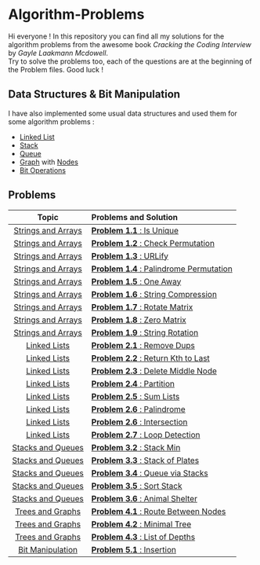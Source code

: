 # Algorithm-Problems
Hi everyone ! In this repository you can find all my solutions for the algorithm problems from the awesome book *Cracking the Coding Interview* by *Gayle Laakmann Mcdowell*.
</br>Try to solve the problems too, each of the questions are at the beginning of the Problem files.
Good luck ! 

## Data Structures & Bit Manipulation
I have also implemented some usual data structures and used them for some algorithm problems :
- [Linked List](https://github.com/LBeast13/Algorithm-Problems/tree/master/Linked%20Lists/LinkedList.java) 
- [Stack](https://github.com/LBeast13/Algorithm-Problems/tree/master/Stacks%20and%20Queues/Stack.java) 
- [Queue](https://github.com/LBeast13/Algorithm-Problems/tree/master/Stacks%20and%20Queues/Queue.java) 
- [Graph](https://github.com/LBeast13/Algorithm-Problems/tree/master/Trees%20and%20Graphs/Graph.java) with [Nodes](https://github.com/LBeast13/Algorithm-Problems/tree/master/Trees%20and%20Graphs/Node.java)
- [Bit Operations](https://github.com/LBeast13/Algorithm-Problems/tree/master/Bit%20Manipulation/BitManipulation.java)

## Problems

|                                                  Topic                                                 |                                                        Problems and Solution                                                                  | 
|:------------------------------------------------------------------------------------------------------:|:----------------------------------------------------------------------------------------------------------------------------------------------|
| [Strings and Arrays](https://github.com/LBeast13/Algorithm-Problems/tree/master/String%20and%20Arrays) | [**Problem 1.1** : Is Unique](https://github.com/LBeast13/Algorithm-Problems/blob/master/String%20and%20Arrays/Problem1_1.java)               |
| [Strings and Arrays](https://github.com/LBeast13/Algorithm-Problems/tree/master/String%20and%20Arrays) | [**Problem 1.2** : Check Permutation](https://github.com/LBeast13/Algorithm-Problems/blob/master/String%20and%20Arrays/Problem1_2.java)       |
| [Strings and Arrays](https://github.com/LBeast13/Algorithm-Problems/tree/master/String%20and%20Arrays) | [**Problem 1.3** : URLify](https://github.com/LBeast13/Algorithm-Problems/blob/master/String%20and%20Arrays/Problem1_3.java)                  |
| [Strings and Arrays](https://github.com/LBeast13/Algorithm-Problems/tree/master/String%20and%20Arrays) | [**Problem 1.4** : Palindrome Permutation](https://github.com/LBeast13/Algorithm-Problems/blob/master/String%20and%20Arrays/Problem1_4.java)  |
| [Strings and Arrays](https://github.com/LBeast13/Algorithm-Problems/tree/master/String%20and%20Arrays) | [**Problem 1.5** : One Away](https://github.com/LBeast13/Algorithm-Problems/blob/master/String%20and%20Arrays/Problem1_5.java)                |
| [Strings and Arrays](https://github.com/LBeast13/Algorithm-Problems/tree/master/String%20and%20Arrays) | [**Problem 1.6** : String Compression](https://github.com/LBeast13/Algorithm-Problems/blob/master/String%20and%20Arrays/Problem1_6.java)      |
| [Strings and Arrays](https://github.com/LBeast13/Algorithm-Problems/tree/master/String%20and%20Arrays) | [**Problem 1.7** : Rotate Matrix](https://github.com/LBeast13/Algorithm-Problems/blob/master/String%20and%20Arrays/Problem1_7.java)           |
| [Strings and Arrays](https://github.com/LBeast13/Algorithm-Problems/tree/master/String%20and%20Arrays) | [**Problem 1.8** : Zero Matrix](https://github.com/LBeast13/Algorithm-Problems/blob/master/String%20and%20Arrays/Problem1_8.java)             |
| [Strings and Arrays](https://github.com/LBeast13/Algorithm-Problems/tree/master/String%20and%20Arrays) | [**Problem 1.9** : String Rotation](https://github.com/LBeast13/Algorithm-Problems/blob/master/String%20and%20Arrays/Problem1_9.java)         |
| [Linked Lists](https://github.com/LBeast13/Algorithm-Problems/tree/master/Linked%20Lists)              | [**Problem 2.1** : Remove Dups](https://github.com/LBeast13/Algorithm-Problems/blob/master/Linked%20Lists/Problem2_1.java)                    |
| [Linked Lists](https://github.com/LBeast13/Algorithm-Problems/tree/master/Linked%20Lists)              | [**Problem 2.2** : Return Kth to Last](https://github.com/LBeast13/Algorithm-Problems/blob/master/Linked%20Lists/Problem2_2.java)             |
| [Linked Lists](https://github.com/LBeast13/Algorithm-Problems/tree/master/Linked%20Lists)              | [**Problem 2.3** : Delete Middle Node](https://github.com/LBeast13/Algorithm-Problems/blob/master/Linked%20Lists/Problem2_3.java)             |
| [Linked Lists](https://github.com/LBeast13/Algorithm-Problems/tree/master/Linked%20Lists)              | [**Problem 2.4** : Partition](https://github.com/LBeast13/Algorithm-Problems/blob/master/Linked%20Lists/Problem2_4.java)                      |
| [Linked Lists](https://github.com/LBeast13/Algorithm-Problems/tree/master/Linked%20Lists)              | [**Problem 2.5** : Sum Lists](https://github.com/LBeast13/Algorithm-Problems/blob/master/Linked%20Lists/Problem2_5.java)                      |
| [Linked Lists](https://github.com/LBeast13/Algorithm-Problems/tree/master/Linked%20Lists)              | [**Problem 2.6** : Palindrome](https://github.com/LBeast13/Algorithm-Problems/blob/master/Linked%20Lists/Problem2_6.java)                     |
| [Linked Lists](https://github.com/LBeast13/Algorithm-Problems/tree/master/Linked%20Lists)              | [**Problem 2.6** : Intersection](https://github.com/LBeast13/Algorithm-Problems/blob/master/Linked%20Lists/Problem2_7.java)                   |
| [Linked Lists](https://github.com/LBeast13/Algorithm-Problems/tree/master/Linked%20Lists)              | [**Problem 2.7** : Loop Detection](https://github.com/LBeast13/Algorithm-Problems/blob/master/Linked%20Lists/Problem2_8.java)                 |
| [Stacks and Queues](https://github.com/LBeast13/Algorithm-Problems/tree/master/Stacks%20and%20Queues)  | [**Problem 3.2** : Stack Min](https://github.com/LBeast13/Algorithm-Problems/blob/master/Stacks%20and%20Queues/StackMin.java)                 |
| [Stacks and Queues](https://github.com/LBeast13/Algorithm-Problems/tree/master/Stacks%20and%20Queues)  | [**Problem 3.3** : Stack of Plates](https://github.com/LBeast13/Algorithm-Problems/blob/master/Stacks%20and%20Queues/SetOfStacks.java)        |
| [Stacks and Queues](https://github.com/LBeast13/Algorithm-Problems/tree/master/Stacks%20and%20Queues)  | [**Problem 3.4** : Queue via Stacks](https://github.com/LBeast13/Algorithm-Problems/blob/master/Stacks%20and%20Queues/QueueViaStacks.java)    |
| [Stacks and Queues](https://github.com/LBeast13/Algorithm-Problems/tree/master/Stacks%20and%20Queues)  | [**Problem 3.5** : Sort Stack](https://github.com/LBeast13/Algorithm-Problems/blob/master/Stacks%20and%20Queues/Problem3_5.java)              |
| [Stacks and Queues](https://github.com/LBeast13/Algorithm-Problems/tree/master/Stacks%20and%20Queues)  | [**Problem 3.6** : Animal Shelter](https://github.com/LBeast13/Algorithm-Problems/blob/master/Stacks%20and%20Queues/Problem%203_6)            |
| [Trees and Graphs](https://github.com/LBeast13/Algorithm-Problems/tree/master/Trees%20and%20Graphs)    | [**Problem 4.1** : Route Between Nodes](https://github.com/LBeast13/Algorithm-Problems/blob/master/Trees%20and%20Graphs/Problem4_1.java)      |
| [Trees and Graphs](https://github.com/LBeast13/Algorithm-Problems/tree/master/Trees%20and%20Graphs)    | [**Problem 4.2** : Minimal Tree](https://github.com/LBeast13/Algorithm-Problems/blob/master/Trees%20and%20Graphs/Problem4_2.java)             |
| [Trees and Graphs](https://github.com/LBeast13/Algorithm-Problems/tree/master/Trees%20and%20Graphs)    | [**Problem 4.3** : List of Depths](https://github.com/LBeast13/Algorithm-Problems/blob/master/Trees%20and%20Graphs/Problem4_3.java)           |
| [Bit Manipulation](https://github.com/LBeast13/Algorithm-Problems/tree/master/Bit%20Manipulation)      | [**Problem 5.1** : Insertion](https://github.com/LBeast13/Algorithm-Problems/blob/master/Bit%20Manipulation/Problem5_1.java)                  |
